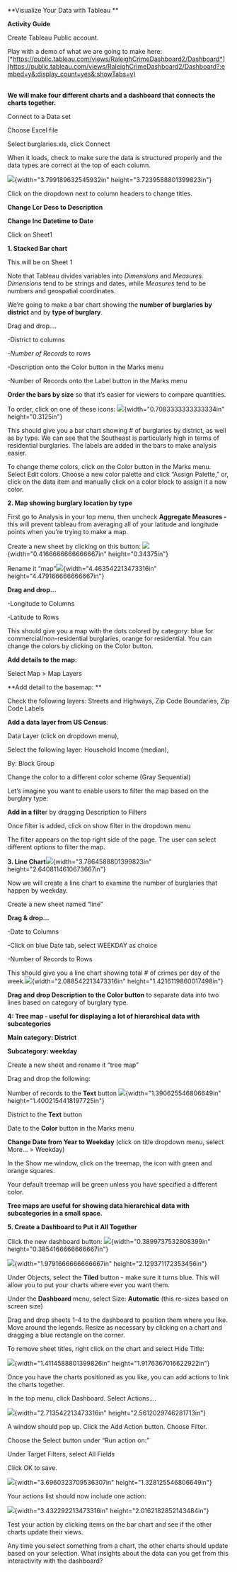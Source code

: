**Visualize Your Data with Tableau **

**Activity Guide**

Create Tableau Public account.

Play with a demo of what we are going to make here:
[*https://public.tableau.com/views/RaleighCrimeDashboard2/Dashboard*](https://public.tableau.com/views/RaleighCrimeDashboard2/Dashboard?:embed=y&:display_count=yes&:showTabs=y)

**\
We will make four different charts and a dashboard that connects the
charts together.**

Connect to a Data set

Choose Excel file

Select burglaries.xls, click Connect

When it loads, check to make sure the data is structured properly and
the data types are correct at the top of each column.

![](media/image1.png){width="3.799189632545932in"
height="3.7239588801399823in"}

Click on the dropdown next to column headers to change titles.

**Change Lcr Desc to Description**

**Change Inc Datetime to Date**

Click on Sheet1

**1. Stacked Bar chart**

This will be on Sheet 1

Note that Tableau divides variables into *Dimensions* and *Measures.
Dimensions* tend to be strings and dates, while *Measures* tend to be
numbers and geospatial coordinates.

We’re going to make a bar chart showing the **number of burglaries by
district** and by **type of burglary**.

Drag and drop….

-District to columns

*-Number of Records* to rows

-Description onto the Color button in the Marks menu

-Number of Records onto the Label button in the Marks menu

**Order the bars by size** so that it’s easier for viewers to compare
quantities.

To order, click on one of these icons:
![](media/image2.png){width="0.7083333333333334in" height="0.3125in"}

This should give you a bar chart showing \# of burglaries by district,
as well as by type. We can see that the Southeast is particularly high
in terms of residential burglaries. The labels are added in the bars to
make analysis easier.

To change theme colors, click on the Color button in the Marks menu.
Select Edit colors. Choose a new color palette and click “Assign
Palette,” or, click on the data item and manually click on a color block
to assign it a new color.

**2. Map showing burglary location by type**

First go to Analysis in your top menu, then uncheck **Aggregate Measures
-** this will prevent tableau from averaging all of your latitude and
longitude points when you’re trying to make a map.

Create a new sheet by clicking on this button:
![](media/image3.png){width="0.4166666666666667in" height="0.34375in"}

Rename it “map”![](media/image4.png){width="4.463542213473316in"
height="4.479166666666667in"}

**Drag and drop…**

-Longitude to Columns

-Latitude to Rows

This should give you a map with the dots colored by category: blue for
commercial/non-residential burglaries, orange for residential. You can
change the colors by clicking on the Color button.

**Add details to the map:**

Select Map &gt; Map Layers

**Add detail to the basemap: **

Check the following layers: Streets and Highways, Zip Code Boundaries,
Zip Code Labels

**Add a data layer from US Census**:

Data Layer (click on dropdown menu),

Select the following layer: Household Income (median),

By: Block Group

Change the color to a different color scheme (Gray Sequential)

Let’s imagine you want to enable users to filter the map based on the
burglary type:

**Add in a filte**r by dragging Description to Filters

Once filter is added, click on show filter in the dropdown menu

The filter appears on the top right side of the page. The user can
select different options to filter the map.

**3. Line Chart**![](media/image5.png){width="3.7864588801399823in"
height="2.6408114610673667in"}

Now we will create a line chart to examine the number of burglaries that
happen by weekday.

Create a new sheet named “line”

**Drag & drop…**

-Date to Columns

-Click on blue Date tab, select WEEKDAY as choice

-Number of Records to Rows

This should give you a line chart showing total \# of crimes per day of
the week.![](media/image6.png){width="2.088542213473316in"
height="1.4216119860017498in"}

**Drag and drop Description to the Color button** to separate data into
two lines based on category of burglary type.

**4: Tree map - useful for displaying a lot of hierarchical data with
subcategories**

**Main category: District**

**Subcategory: weekday**

Create a new sheet and rename it “tree map”

Drag and drop the following:

Number of records to the **Text** button
![](media/image7.png){width="1.390625546806649in"
height="1.4002154418197725in"}

District to the **Text** button

Date to the **Color** button in the Marks menu

**Change Date from Year to Weekday** (click on title dropdown menu,
select More... &gt; Weekday)

In the Show me window, click on the treemap, the icon with green and
orange squares.

Your default treemap will be green unless you have specified a different
color.

**Tree maps are useful for showing data hierarchical data with
subcategories in a small space.**

**5. Create a Dashboard to Put it All Together**

Click the new dashboard button:
![](media/image8.png){width="0.3899737532808399in"
height="0.3854166666666667in"}

![](media/image9.png){width="1.9791666666666667in"
height="2.129371172353456in"}

Under Objects, select the **Tiled** button - make sure it turns blue.
This will allow you to put your charts where ever you want them.

Under the **Dashboard** menu, select Size: **Automatic** (this re-sizes
based on screen size)

Drag and drop sheets 1-4 to the dashboard to position them where you
like. Move around the legends. Resize as necessary by clicking on a
chart and dragging a blue rectangle on the corner.

To remove sheet titles, right click on the chart and select Hide Title:

![](media/image10.png){width="1.4114588801399826in"
height="1.9176367016622922in"}

Once you have the charts positioned as you like, you can add actions to
link the charts together.

In the top menu, click Dashboard. Select Actions….

![](media/image11.png){width="2.713542213473316in"
height="2.5612029746281713in"}

A window should pop up. Click the Add Action button. Choose Filter.

Choose the Select button under “Run action on:”

Under Target Filters, select All Fields

Click OK to save.

![](media/image12.png){width="3.6960323709536307in"
height="1.328125546806649in"}

Your actions list should now include one action:

![](media/image13.png){width="3.432292213473316in"
height="2.0162182852143484in"}

Test your action by clicking items on the bar chart and see if the other
charts update their views.

Any time you select something from a chart, the other charts should
update based on your selection. What insights about the data can you get
from this interactivity with the dashboard?
